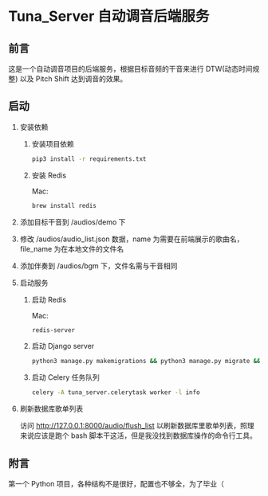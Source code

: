 # Tuna_Server 自动调音后端服务

## 前言

这是一个自动调音项目的后端服务，根据目标音频的干音来进行 DTW(动态时间规整) 以及 Pitch Shift 达到调音的效果。

## 启动

1. 安装依赖

    1) 安装项目依赖
        ``` bash
        pip3 install -r requirements.txt
        ```
    
    2) 安装 Redis
    
        Mac:
        ``` bash
        brew install redis
        ```
    

2. 添加目标干音到 /audios/demo 下

3. 修改 /audios/audio_list.json 数据，name 为需要在前端展示的歌曲名，file_name 为在本地文件的文件名

4. 添加伴奏到 /audios/bgm 下，文件名需与干音相同

5. 启动服务

    1) 启动 Redis
    
        Mac:
        ``` bash
        redis-server
        ```
        
    2) 启动 Django server
    
        ``` bash
        python3 manage.py makemigrations && python3 manage.py migrate && python3 manage.py runserver
        ```
        
    3) 启动 Celery 任务队列
    
        ``` bash
        celery -A tuna_server.celerytask worker -l info
        ```
    
6. 刷新数据库歌单列表

    访问 http://127.0.0.1:8000/audio/flush_list 以刷新数据库里歌单列表，照理来说应该是跑个 bash 脚本干这活，但是我没找到数据库操作的命令行工具。
    
## 附言

第一个 Python 项目，各种结构不是很好，配置也不够全，为了毕业（